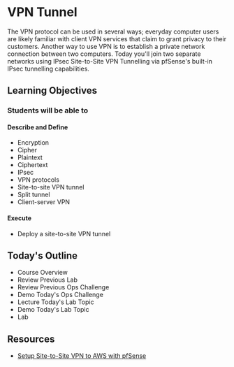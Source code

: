 # VPN Tunnel

The VPN protocol can be used in several ways; everyday computer users are likely familiar with client VPN services that claim to grant privacy to their customers. Another way to use VPN is to establish a private network connection between two computers. Today you'll join two separate networks using IPsec Site-to-Site VPN Tunnelling via pfSense's built-in IPsec tunnelling capabilities.

## Learning Objectives

### Students will be able to

#### Describe and Define

- Encryption
- Cipher
- Plaintext
- Ciphertext
- IPsec
- VPN protocols
- Site-to-site VPN tunnel
- Split tunnel
- Client-server VPN

#### Execute

- Deploy a site-to-site VPN tunnel

## Today's Outline

- Course Overview
- Review Previous Lab
- Review Previous Ops Challenge
- Demo Today's Ops Challenge
- Lecture Today's Lab Topic
- Demo Today's Lab Topic
- Lab

## Resources

- [Setup Site-to-Site VPN to AWS with pfSense](https://easycloud.ws/2020/04/setup-site-to-site-vpn-to-aws-with-pfsense/)
